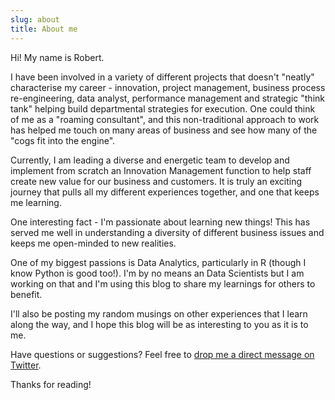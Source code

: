```yaml
---
slug: about
title: About me
---
```


Hi! My name is Robert.

I have been involved in a variety of different projects that doesn't "neatly" characterise my career - innovation, project management, business process re-engineering, data analyst, performance management and strategic "think tank" helping build departmental strategies for execution. One could think of me as a "roaming consultant", and this non-traditional approach to work has helped me touch on many areas of business and see how many of the "cogs fit into the engine".

Currently, I am leading a diverse and energetic team to develop and implement from scratch an Innovation Management function to help staff create new value for our business and customers. It is truly an exciting journey that pulls all my different experiences together, and one that keeps me learning.

One interesting fact - I'm passionate about learning new things! This has served me well in understanding a diversity of different business issues and keeps me open-minded to new realities.

One of my biggest passions is Data Analytics, particularly in R (though I know Python is good too!). I'm by no means an Data Scientists but I am working on that and I'm using this blog to share my learnings for others to benefit.

I'll also be posting my random musings on other experiences that I learn along the way, and I hope this blog will be as interesting to you as it is to me.

Have questions or suggestions? Feel free to [drop me a direct message on Twitter](https://twitter.com/rjmuwanga).

Thanks for reading!
